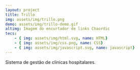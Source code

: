 ```yaml
---
layout: project
title: Trillo
img: assets/img/trillo.png
demo: assets/img/trillo-demo.gif
altimg: Imagem do encurtador de links Chaordic
tecs: 
    - { img: assets/img/html.svg, name: HTML}
    - { img: assets/img/css.png, name: CSS}
    - { img: assets/img/javascript.svg, name: javascript}
---
```

Sistema de gestão de clinicas hospitalares.